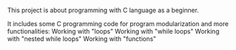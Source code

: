This project is about programming with C language as a beginner.

It includes some C programming code for program modularization and more  functionalities:
Working with "loops"
Working with "while loops"
Working with "nested while loops"
Working with "functions"
